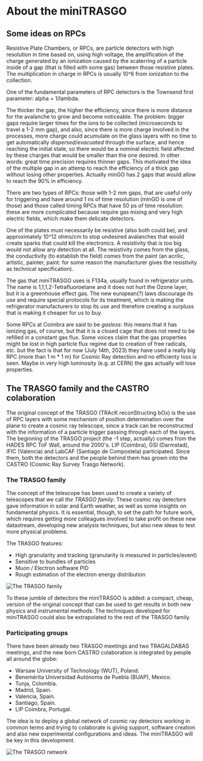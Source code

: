 # About the miniTRASGO

## Some ideas on RPCs
Resistive Plate Chambers, or RPCs, are particle detectors with high resolution in time based on, using high voltage, the amplification of the charge generated by an ionization caused by the scaterring of a particle inside of a gap (that is filled with some gas) between those resistive plates. The multiplication in charge in RPCs is usually 10^6 from ionization to the collection.

One of the fundamental parameters of RPC detectors is the Townsend first parameter: alpha = 1/lambda.

The thicker the gap, the higher the efficiency, since there is more distance for the avalanche to grow and become noticeable. The problem: bigger gaps require larger times for the ions to be collected (microseconds to travel a 1-2 mm gap), and also, since there is more charge involved in the processes, more charge could acumulate on the glass layers with no time to get automatically *dispersed/evacuated* through the surface, and hence reaching the initial state, so there would be a nominal electric field affected by these charges that would be smaller than the one desired. In other words: great time precision requires thinner gaps. This motivated the idea of the multiple gap in an attemp to reach the efficiency of a thick gap without losing other properties. Actually minGO has 2 gaps that would allow to reach the 90% in efficiency.

There are two types of RPCs: those with 1-2 mm gaps, that are useful only for triggering and have around 1 ns of time resolution (minGO is one of those) and those called timing RPCs that have 50 ps of time resolution: these are more complicated because require gas mixing and very high electric fields, which make them delicate detectors.

One of the plates must necessarily be resistive (also both could be), and approximately 10^12 ohms/cm to stop undesired avalanches that would create sparks that could kill the electronics. A resistivity that is too big would not allow any detection at all. The resistivity comes from the glass, the conductivity (to establish the field) comes from the paint (an acrilic, artistic, painter, paint: for some reason the manufacturer gives the resistivity as technical specification).

The gas that miniTRASGO uses is F134a, usually found in refrigerator units. The name is 1,1,1,2-Tetrafluoroetane and it does not hurt the Ozone layer, but it is a greenhouse effect gas. The new european(?) laws discourage its use and require special protocols for its treatment, which is making the refrigerator manufacturers to stop its use and therefore creating a surpluss that is making it cheaper for us to buy.

Some RPCs at Coimbra are said to be *gasless*: this means that it has ionizing gas, of course, but that it is a closed cage that does not need to be refilled in a constant gas flux. Some voices claim that the gas properties might be lost in high particle flux regime due to creation of free radicals, etc. but the fact is that for now (July 14th, 2023) they have used a really big RPC (more than 1 m * 1 m) for Cosmic Ray detection and no efficienty loss is seen. Maybe in very high luminosity (e.g. at CERN) the gas actually will lose properties.

## The TRASGO family and the CASTRO colaboration
The original concept of the TRASGO (TRAcK reconStructing bOx) is the use of RPC layers with some mechanism of position determination over the plane to create a cosmic ray telescope, since a track can be reconstructed with the information of a particle trigger passing through each of the layers. The beginning of the TRASGO project (the -1 step, actually) comes from the HADES RPC ToF Wall, around the 2000's. LIP (Coimbra), GSI (Darmstad), IFIC (Valencia) and LabCAF (Santiago de Compostela) participated. Since them, both the detectors and the people behind them has grown into the CASTRO (Cosmic Ray Survey Trasgo Network).

### The TRASGO family
The concept of the telescope has been used to create a variety of telescopes that we call *the TRASGO family*. These cosmic ray detectors gave information in solar and Earth weather, as well as some insights on fundamental physics. It is essential, though, to set the path for future work, which requires getting more colleagues involved to take profit on these new datastream, developing new analysis techniques, but also new ideas to test more physical problems.

The TRASGO features:
- High granularity and tracking (granularity is measured in particles/event)
- Sensitive to bundles of particles
- Muon / Electron software PID
- Rough estimation of the electron energy distribution

![The TRASGO family](https://github.com/cayesoneira/miniTRASGO-documentation/assets/93153458/f24e7f9d-92d5-482a-b9f9-9be5c0600c5f)

To these jumble of detectors the miniTRASGO is added: a compact, cheap, version of the original concept that can be used to get results in both new physics and instrumental methods. The techniques developed for miniTRASGO could also be extrapolated to the rest of the TRASGO family.

### Participating groups
There have been already two TRASGO meetings and two TRAGALDABAS meetings, and the new born CASTRO colaboration is integrated by people all around the globe:
- Warsaw University of Technology (WUT), Poland.
- Benemérita Universidad Autónoma de Puebla (BUAP), Mexico.
- Tunja, Colombia.
- Madrid, Spain.
- Valencia, Spain.
- Santiago, Spain.
- LIP Coimbra, Portugal.

The idea is to deploy a global network of cosmic ray detectors working in common terms and trying to colaborate is giving support, software creation and also new experimental configurations and ideas. The miniTRASGO will be key in this development.

![The TRASGO network](https://github.com/cayesoneira/miniTRASGO-documentation/assets/93153458/dd44905b-68a0-4de5-aa96-fe74d18d4338)
